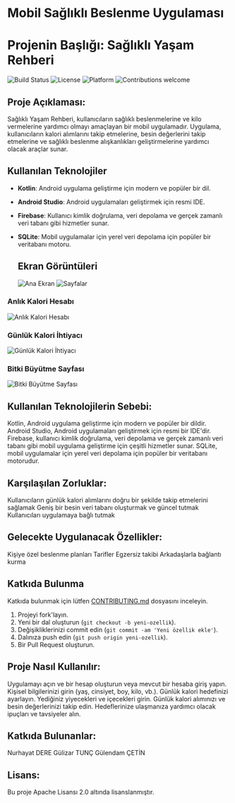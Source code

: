 # Mobil Sağlıklı Beslenme Uygulaması
# Projenin Başlığı: Sağlıklı Yaşam Rehberi
![Build Status](https://img.shields.io/badge/build-passing-brightgreen)
![License](https://img.shields.io/badge/license-Apache%202.0-blue)
![Platform](https://img.shields.io/badge/platform-Android-yellow)
![Contributions welcome](https://img.shields.io/badge/contributions-welcome-orange)

## Proje Açıklaması:
Sağlıklı Yaşam Rehberi, kullanıcıların sağlıklı beslenmelerine ve kilo vermelerine yardımcı olmayı amaçlayan bir mobil uygulamadır. Uygulama, kullanıcıların kalori alımlarını takip etmelerine, besin değerlerini takip etmelerine ve sağlıklı beslenme alışkanlıkları geliştirmelerine yardımcı olacak araçlar sunar.

## Kullanılan Teknolojiler
- **Kotlin**: Android uygulama geliştirme için modern ve popüler bir dil.
- **Android Studio**: Android uygulamaları geliştirmek için resmi IDE.
- **Firebase**: Kullanıcı kimlik doğrulama, veri depolama ve gerçek zamanlı veri tabanı gibi hizmetler sunar.
- **SQLite**: Mobil uygulamalar için yerel veri depolama için popüler bir veritabanı motoru.

  ## Ekran Görüntüleri
  ![Ana Ekran](screenshots/arayuz.jpg)
![Sayfalar](screenshots/sayfalar.jpg)
### Anlık Kalori Hesabı
![Anlık Kalori Hesabı](screenshots/anlıkkalori.jpg)
### Günlük Kalori İhtiyacı
![Günlük Kalori İhtiyacı](screenshots/günlükkaloriihtiyacı.jpg)
### Bitki Büyütme Sayfası
![Bitki Büyütme Sayfası](screenshots/bitkibutume.png)


## Kullanılan Teknolojilerin Sebebi:
Kotlin, Android uygulama geliştirme için modern ve popüler bir dildir.
Android Studio, Android uygulamaları geliştirmek için resmi bir IDE'dir.
Firebase, kullanıcı kimlik doğrulama, veri depolama ve gerçek zamanlı veri tabanı gibi mobil uygulama geliştirme için çeşitli hizmetler sunar.
SQLite, mobil uygulamalar için yerel veri depolama için popüler bir veritabanı motorudur.

## Karşılaşılan Zorluklar:
Kullanıcıların günlük kalori alımlarını doğru bir şekilde takip etmelerini sağlamak
Geniş bir besin veri tabanı oluşturmak ve güncel tutmak
Kullanıcıları uygulamaya bağlı tutmak


## Gelecekte Uygulanacak Özellikler:
Kişiye özel beslenme planları
Tarifler
Egzersiz takibi
Arkadaşlarla bağlantı kurma

## Katkıda Bulunma
Katkıda bulunmak için lütfen [CONTRIBUTING.md](CONTRIBUTING.md) dosyasını inceleyin.

1. Projeyi fork'layın.
2. Yeni bir dal oluşturun (`git checkout -b yeni-ozellik`).
3. Değişikliklerinizi commit edin (`git commit -am 'Yeni özellik ekle'`).
4. Dalınıza push edin (`git push origin yeni-ozellik`).
5. Bir Pull Request oluşturun.


## Proje Nasıl Kullanılır:
Uygulamayı açın ve bir hesap oluşturun veya mevcut bir hesaba giriş yapın.
Kişisel bilgilerinizi girin (yaş, cinsiyet, boy, kilo, vb.).
Günlük kalori hedefinizi ayarlayın.
Yediğiniz yiyecekleri ve içecekleri girin.
Günlük kalori alımınızı ve besin değerlerinizi takip edin.
Hedeflerinize ulaşmanıza yardımcı olacak ipuçları ve tavsiyeler alın.

## Katkıda Bulunanlar:
Nurhayat DERE
Gülizar TUNÇ
Gülendam ÇETİN

## Lisans:
Bu proje Apache Lisansı 2.0 altında lisanslanmıştır.
